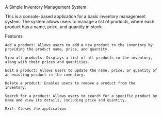 A Simple Inventory Management System

This is a console-based application for a basic inventory management system. The system allows users to manage a list of products, where each product has a name, price, and quantity in stock.

Features:

    Add a product: Allows users to add a new product to the inventory by providing the product name, price, and quantity.

    View all products: Displays a list of all products in the inventory, along with their prices and quantities.

    Edit a product: Allows users to update the name, price, or quantity of an existing product in the inventory.

    Delete a product: Enables users to remove a product from the inventory.

    Search for a product: Allows users to search for a specific product by name and view its details, including price and quantity.

    Exit: Closes the application
